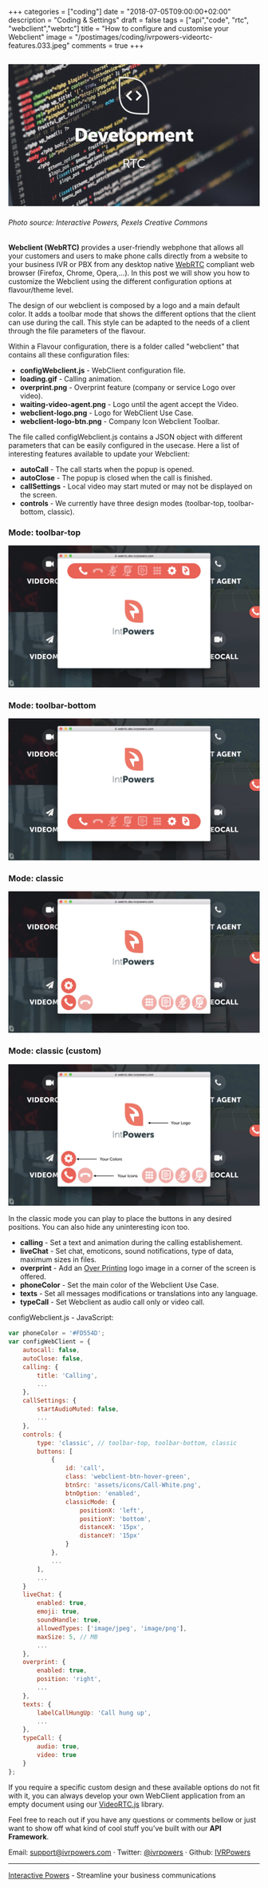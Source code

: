 +++
categories = ["coding"]
date = "2018-07-05T09:00:00+02:00"
description = "Coding & Settings"
draft = false
tags = ["api","code", "rtc", "webclient","webrtc"]
title = "How to configure and customise your Webclient"
image = "/postimages/coding/ivrpowers-videortc-features.033.jpeg"
comments = true
+++

![development](/postimages/coding/ivrpowers-videortc-features.033.jpeg)
-------
###### Photo source: Interactive Powers, Pexels Creative Commons

**Webclient (WebRTC)** provides a user-friendly webphone that allows all your customers and users to make phone calls directly from a website to your business IVR or PBX from any desktop native [WebRTC](http://blog.ivrpowers.com/post/technologies/what-is-webrtc/) compliant web browser (Firefox, Chrome, Opera,…). In this post we will show you how to customize the Webclient using the different configuration options at flavour/theme level.

The design of our webclient is composed by a logo and a main default color. It adds a toolbar mode that shows the different options that the client can use during the call. This style can be adapted to the needs of a client through the file parameters of the flavour.

Within a Flavour configuration, there is a folder called "webclient" that contains all these configuration files:

* **configWebclient.js** - WebClient configuration file.
* **loading.gif** - Calling animation.
* **overprint.png** - Overprint feature (company or service Logo over video).
* **waiting-video-agent.png** - Logo until the agent accept the Video.
* **webclient-logo.png** - Logo for WebClient Use Case.
* **webclient-logo-btn.png** - Company Icon Webclient Toolbar.

The file called configWebclient.js contains a JSON object with different parameters that can be easily configured in the usecase. 
Here a list of interesting features available to update your Webclient:

* **autoCall** - The call starts when the popup is opened.
* **autoClose** - The popup is closed when the call is finished.
* **callSettings** - Local video may start muted or may not be displayed on the screen.
* **controls** - We currently have three design modes (toolbar-top, toolbar-bottom, classic).

### Mode: toolbar-top

![VideoRTC.js](/postimages/development/ivrpowers-slide.007.jpeg)

### Mode: toolbar-bottom

![VideoRTC.js](/postimages/development/ivrpowers-slide.008.jpeg)

### Mode: classic

![VideoRTC.js](/postimages/development/ivrpowers-slide.009.jpeg)

### Mode: classic (custom)

![VideoRTC.js](/postimages/development/ivrpowers-slide.010.jpeg)

In the classic mode you can play to place the buttons in any desired positions. You can also hide any uninteresting icon too.

* **calling** - Set a text and animation during the calling establishement.
* **liveChat** - Set chat, emoticons, sound notifications, type of data, maximum sizes in files.
* **overprint** - Add an [Over Printing](http://blog.ivrpowers.com/post/products/video-rtc-over-printing/) logo image in a corner of the screen is offered. 
* **phoneColor** - Set the main color of the Webclient Use Case.
* **texts** - Set all messages modifications or translations into any language.
* **typeCall** - Set Webclient as audio call only or video call.

configWebclient.js - JavaScript:

```javascript
var phoneColor = '#FD554D';
var configWebClient = {
    autocall: false,
    autoClose: false,
    calling: {
        title: 'Calling',
        ...
    },
    callSettings: {
        startAudioMuted: false,
        ...
    },
    controls: {
        type: 'classic', // toolbar-top, toolbar-bottom, classic
        buttons: [
            {
                id: 'call',
                class: 'webclient-btn-hover-green',
                btnSrc: 'assets/icons/Call-White.png',
                btnOption: 'enabled',
                classicMode: {
                    positionX: 'left',
                    positionY: 'bottom',
                    distanceX: '15px',
                    distanceY: '15px'
                }
            },
            ...
        ],
        ...
    }
    liveChat: {
        enabled: true,
        emoji: true,
        soundHandle: true,
        allowedTypes: ['image/jpeg', 'image/png'],
        maxSize: 5, // MB
        ...
    },
    overprint: {
        enabled: true,
        position: 'right',
        ...
    },
    texts: {
        labelCallHungUp: 'Call hung up',
        ...
    },
    typeCall: {
        audio: true,
        video: true
    }
};
```

If you require a specific custom design and these available options do not fit with it, you can always develop your own WebClient application from an empty document using our [VideoRTC.js](http://blog.ivrpowers.com/post/development/introducing-videortcjs-developers/) library.

Feel free to reach out if you have any questions or comments bellow or just want to show off what kind of cool stuff you’ve built with our **API Framework**.

Email: [support@ivrpowers.com](mailto:support@ivrpowers.com) · Twitter: [@ivrpowers](https://twitter.com/ivrpowers) · Github: [IVRPowers](https://github.com/ivrpowers)
 
---
[Interactive Powers](http://www.ivrpowers.com/) - Streamline your business communications

